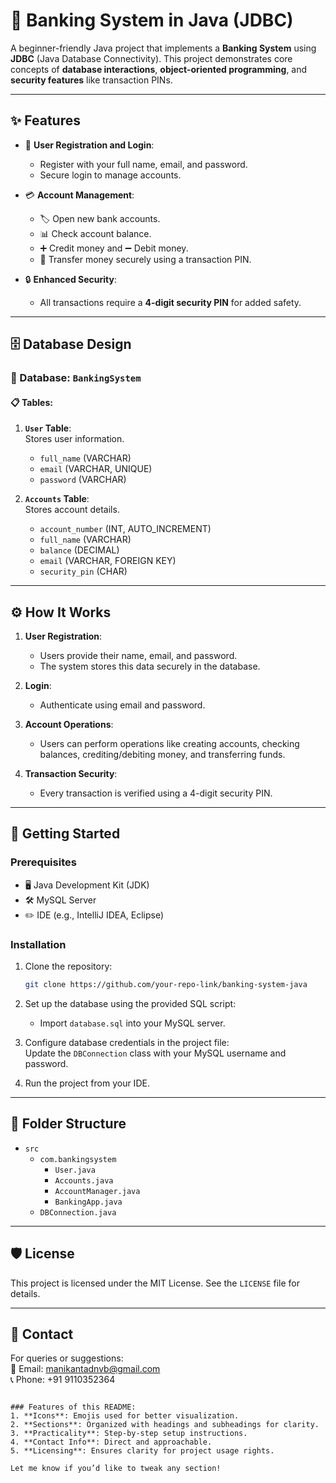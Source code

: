 # 🏦 Banking System in Java (JDBC)

A beginner-friendly Java project that implements a **Banking System** using **JDBC** (Java Database Connectivity). This project demonstrates core concepts of **database interactions**, **object-oriented programming**, and **security features** like transaction PINs.

---

## ✨ Features

- 👤 **User Registration and Login**:  
  - Register with your full name, email, and password.  
  - Secure login to manage accounts.

- 💳 **Account Management**:  
  - 🏷️ Open new bank accounts.  
  - 📊 Check account balance.  
  - ➕ Credit money and ➖ Debit money.  
  - 🔄 Transfer money securely using a transaction PIN.

- 🔒 **Enhanced Security**:  
  - All transactions require a **4-digit security PIN** for added safety.

---

## 🗄️ Database Design

### 📂 Database: `BankingSystem`

#### 📋 Tables:
1. **`User` Table**:  
   Stores user information.  
   - `full_name` (VARCHAR)  
   - `email` (VARCHAR, UNIQUE)  
   - `password` (VARCHAR)  

2. **`Accounts` Table**:  
   Stores account details.  
   - `account_number` (INT, AUTO_INCREMENT)  
   - `full_name` (VARCHAR)  
   - `balance` (DECIMAL)  
   - `email` (VARCHAR, FOREIGN KEY)  
   - `security_pin` (CHAR)

---

## ⚙️ How It Works

1. **User Registration**:  
   - Users provide their name, email, and password.  
   - The system stores this data securely in the database.

2. **Login**:  
   - Authenticate using email and password.

3. **Account Operations**:  
   - Users can perform operations like creating accounts, checking balances, crediting/debiting money, and transferring funds.

4. **Transaction Security**:  
   - Every transaction is verified using a 4-digit security PIN.

---

## 🚀 Getting Started

### Prerequisites
- 🖥️ Java Development Kit (JDK)  
- 🛠️ MySQL Server  
- ✏️ IDE (e.g., IntelliJ IDEA, Eclipse)

### Installation

1. Clone the repository:  
   ```bash
   git clone https://github.com/your-repo-link/banking-system-java
   ```

2. Set up the database using the provided SQL script:  
   - Import `database.sql` into your MySQL server.

3. Configure database credentials in the project file:  
   Update the `DBConnection` class with your MySQL username and password.

4. Run the project from your IDE.

---

## 📁 Folder Structure

- `src`  
  - `com.bankingsystem`  
    - `User.java`  
    - `Accounts.java`  
    - `AccountManager.java`  
    - `BankingApp.java`  
  - `DBConnection.java`  

---

## 🛡️ License

This project is licensed under the MIT License. See the `LICENSE` file for details.

---

## 📧 Contact

For queries or suggestions:  
📩 Email: [manikantadnvb@gmail.com](mailto:manikantadnvb@gmail.com)  
📞 Phone: +91 9110352364
```

### Features of this README:
1. **Icons**: Emojis used for better visualization.  
2. **Sections**: Organized with headings and subheadings for clarity.  
3. **Practicality**: Step-by-step setup instructions.  
4. **Contact Info**: Direct and approachable.  
5. **Licensing**: Ensures clarity for project usage rights.  

Let me know if you’d like to tweak any section!